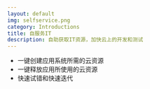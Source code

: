 ```yaml
---
layout: default
img: selfservice.png
category: Introductions
title: 自服务IT
description: 自助获取IT资源，加快云上的开发和测试
---
```


 * 一键创建应用系统所需的云资源
 * 一键释放应用所使用的云资源
 * 快速试错和快速迭代